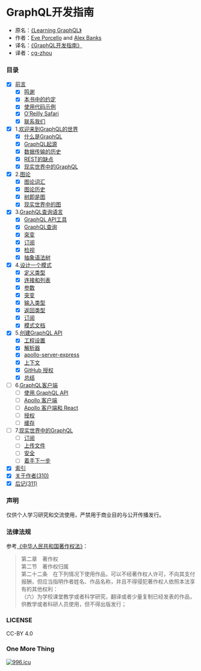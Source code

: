 # GraphQL开发指南

* 原名：[《Learning GraphQL》](http://shop.oreilly.com/product/0636920137269.do)  
* 作者：[Eve Porcello](https://www.oreilly.com/pub/au/6914) and [Alex Banks](https://www.oreilly.com/pub/au/6913)  
* 译名：[《GraphQL开发指南》](https://book.douban.com/subject/30301515/)  
* 译者：[cg-zhou](http://www.cg-zhou.top)

### 目录
- [x] [前言](/ch00_Preface_01.md)
  - [x] [鸣谢](/ch00_Preface_01.md)
  - [x] [本书中的约定](/ch00_Preface_02.md)
  - [x] [使用代码示例](/ch00_Preface_03.md)
  - [x] [O’Reilly Safari](/ch00_Preface_04.md)
  - [x] [联系我们](/ch00_Preface_05.md)
- [x] 1.[欢迎来到GraphQL的世界](/ch01_00.md)
  - [x] [什么是GraphQL](/ch01_01.md)
  - [x] [GraphQL起源](/ch01_02.md)
  - [x] [数据传输的历史](/ch01_03.md)
  - [x] [REST的缺点](/ch01_04.md)
  - [x] [现实世界中的GraphQL](/ch01_05.md)
- [x] 2.[图论](/ch02_00.md)
  - [x] [图论词汇](/ch02_01.md)
  - [x] [图论历史](/ch02_02.md)
  - [x] [树即是图](/ch02_03.md)
  - [x] [现实世界中的图](/ch02_04.md)
- [x] 3.[GraphQL查询语言](/ch03_00.md)
  - [x] [GraphQL API工具](/ch03_01.md)
  - [x] [GraphQL查询](/ch03_02.md)
  - [x] [突变](/ch03_03.md)
  - [x] [订阅](/ch03_04.md)
  - [x] [检视](/ch03_05.md)
  - [x] [抽象语法树](/ch03_06.md)
- [x] 4.[设计一个模式](/ch04_00.md)
  - [x] [定义类型](/ch04_01.md)
  - [x] [连接和列表](/ch04_02.md)
  - [x] [参数](/ch04_03.md)
  - [x] [突变](/ch04_04.md)
  - [x] [输入类型](/ch04_05.md)
  - [x] [返回类型](/ch04_06.md)
  - [x] [订阅](/ch04_07.md)
  - [x] [模式文档](/ch04_08.md)
- [x] 5.[创建GraphQL API](/ch05_00.md)
  - [x] [工程设置](/ch05_01.md)
  - [x] [解析器](/ch05_02.md)
  - [x] [apollo-server-express](/ch05_03.md)
  - [x] [上下文](/ch05_04.md)
  - [x] [GitHub 授权](/ch05_05.md)
  - [x] [总结](/ch05_06.md)
- [ ] 6.[GraphQL客户端](/ch06_00.md)
  - [ ] [使用 GraphQL API](/ch06_01.md)
  - [ ] [Apollo 客户端](/ch06_02.md)
  - [ ] [Apollo 客户端和 React](/ch06_03.md)
  - [ ] [授权](/ch06_04.md)
  - [ ] [缓存](/ch06_05.md)
- [ ] 7.[现实世界中的GraphQL](/ch07_00.md)
  - [ ] [订阅](/ch07_01.md)
  - [ ] [上传文件](/ch07_02.md)
  - [ ] [安全](/ch07_03.md)
  - [ ] [着手下一步](/ch07_04.md)
- [x] [索引](/ch08_Index.md)
- [x] [关于作者(310)](/ch09_AboutTheAuthors.md)
- [x] [后记(311)](/ch10_Colophon.md)

### 声明
仅供个人学习研究和交流使用，严禁用于商业目的与公开传播发行。

### 法律法规
参考[《中华人民共和国著作权法》](http://www.ncac.gov.cn/chinacopyright/contents/479/17542.html)：
> 第二章　著作权  
> 第二节　著作权归属  
> 第二十二条　在下列情况下使用作品，可以不经著作权人许可，不向其支付报酬，但应当指明作者姓名、作品名称，并且不得侵犯著作权人依照本法享有的其他权利：  
> （六）为学校课堂教学或者科学研究，翻译或者少量复制已经发表的作品，供教学或者科研人员使用，但不得出版发行；

### LICENSE
CC-BY 4.0

### One More Thing
[![996.icu](https://img.shields.io/badge/link-996.icu-red.svg)](https://996.icu)
